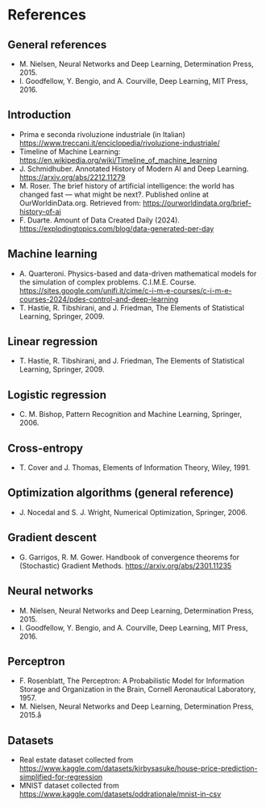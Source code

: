 # References

## General references
- M. Nielsen, Neural Networks and Deep Learning, Determination Press, 2015.
- I. Goodfellow, Y. Bengio, and A. Courville, Deep Learning, MIT Press, 2016.

## Introduction
- Prima e seconda rivoluzione industriale (in Italian) https://www.treccani.it/enciclopedia/rivoluzione-industriale/
- Timeline of Machine Learning: https://en.wikipedia.org/wiki/Timeline_of_machine_learning
- J. Schmidhuber. Annotated History of Modern AI and Deep Learning. https://arxiv.org/abs/2212.11279
- M. Roser. The brief history of artificial intelligence: the world has changed fast — what might be next?. Published online at OurWorldinData.org. Retrieved from: https://ourworldindata.org/brief-history-of-ai
- F. Duarte. Amount of Data Created Daily (2024). https://explodingtopics.com/blog/data-generated-per-day

## Machine learning
- A. Quarteroni. Physics-based and data-driven mathematical models for the simulation of complex problems. C.I.M.E. Course. https://sites.google.com/unifi.it/cime/c-i-m-e-courses/c-i-m-e-courses-2024/pdes-control-and-deep-learning
- T. Hastie, R. Tibshirani, and J. Friedman, The Elements of Statistical Learning, Springer, 2009.

## Linear regression 
- T. Hastie, R. Tibshirani, and J. Friedman, The Elements of Statistical Learning, Springer, 2009.

## Logistic regression
- C. M. Bishop, Pattern Recognition and Machine Learning, Springer, 2006.

## Cross-entropy
- T. Cover and J. Thomas, Elements of Information Theory, Wiley, 1991.

## Optimization algorithms (general reference)
- J. Nocedal and S. J. Wright, Numerical Optimization, Springer, 2006.

## Gradient descent
- G. Garrigos, R. M. Gower. Handbook of convergence theorems for (Stochastic) Gradient Methods. https://arxiv.org/abs/2301.11235

## Neural networks
- M. Nielsen, Neural Networks and Deep Learning, Determination Press, 2015.
- I. Goodfellow, Y. Bengio, and A. Courville, Deep Learning, MIT Press, 2016.

## Perceptron
- F. Rosenblatt, The Perceptron: A Probabilistic Model for Information Storage and Organization in the Brain, Cornell Aeronautical Laboratory, 1957.
- M. Nielsen, Neural Networks and Deep Learning, Determination Press, 2015.å

## Datasets
- Real estate dataset collected from https://www.kaggle.com/datasets/kirbysasuke/house-price-prediction-simplified-for-regression
- MNIST dataset collected from https://www.kaggle.com/datasets/oddrationale/mnist-in-csv
